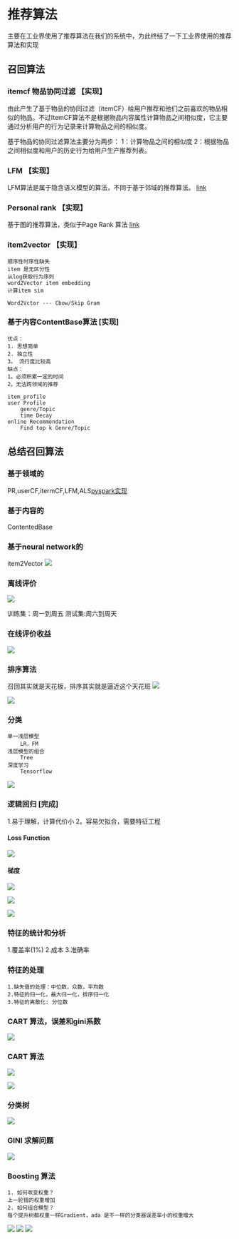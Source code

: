 # 推荐算法
主要在工业界使用了推荐算法在我们的系统中，为此终结了一下工业界使用的推荐算法和实现
## 召回算法
### itemcf 物品协同过滤 【实现】
由此产生了基于物品的协同过滤（itemCF）给用户推荐和他们之前喜欢的物品相似的物品。不过ItemCF算法不是根据物品内容属性计算物品之间相似度，它主要通过分析用户的行为记录来计算物品之间的相似度。

基于物品的协同过滤算法主要分为两步：
    1：计算物品之间的相似度
    2：根据物品之间相似度和用户的历史行为给用户生产推荐列表。

### LFM 【实现】
LFM算法是属于隐含语义模型的算法，不同于基于邻域的推荐算法。
[link](https://blog.csdn.net/weixin_41843918/article/details/90216729)
### Personal rank 【实现】
基于图的推荐算法，类似于Page Rank 算法
[link](https://blog.csdn.net/bbbeoy/article/details/78646635)
### item2vector 【实现】
    顺序性时序性缺失
    item 是无区分性
    从log获取行为序列
    word2Vector item embedding
    计算item sim

    Word2Vctor --- Cbow/Skip Gram 
### 基于内容ContentBase算法 [实现]
    优点：
    1. 思想简单
    2. 独立性
    3。 流行度比较高
    缺点：
    1。必须积累一定的时间
    2。无法跨领域的推荐
    
    item_profile
    user Profile
        genre/Topic
        time Decay
    online Recommendation
        Find top k Genre/Topic

## 总结召回算法        
### 基于领域的
PR,userCF,itermCF,LFM,ALS[pyspark实现](https://github.com/HuichuanLI/Spark-in-machine-learning/blob/master/02%20%E6%8E%A8%E8%8D%90%E7%B3%BB%E7%BB%9F%E5%AE%9E%E6%88%98/pyspark_mlib_als.ipynb)
### 基于内容的
ContentedBase
### 基于neural network的
item2Vector
![](1.png)


### 离线评价
![](2.png)

训练集：周一到周五
测试集:周六到周天
### 在线评价收益
![](3.png)


### 排序算法
召回其实就是天花板，排序其实就是逼近这个天花班
![](4.png)

![](5.png)

### 分类
    单一浅层模型
        LR，FM
    浅层模型的组合
        Tree
    深度学习
        Tensorflow

![](6.png)
### 逻辑回归 [完成]

1.易于理解，计算代价小
2。容易欠拟合，需要特征工程


#### Loss Function

![](7.png)

#### 梯度
![](8.png)

![](9.png)


![](10.png)


### 特征的统计和分析
1.覆盖率(1%)
2.成本
3.准确率
### 特征的处理
    1.缺失值的处理：中位数，众数，平均数
    2.特征的归一化，最大归一化，排序归一化
    3.特征的离散化: 分位数
    
### CART 算法，误差和gini系数


![](11.png)
### CART 算法
![](12.png)



![](13.png)
### 分类树
![](14.png)
### GINI 求解问题
![](15.png)

### Boosting 算法

    1. 如何改变权重？
    上一轮错的权重增加
    2. 如何组合模型？
    每个提升树都权重一样Gradient，ada 是不一样的分类器误差率小的权重增大


![](16.png)
![](17.png)
![](18.png)





